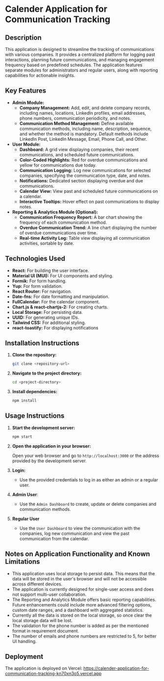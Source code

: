 # Calender Application for Communication Tracking

## Description

This application is designed to streamline the tracking of communications with various companies. It provides a centralized platform for logging past interactions, planning future communications, and managing engagement frequency based on predefined schedules. The application features separate modules for administrators and regular users, along with reporting capabilities for actionable insights.

## Key Features

*   **Admin Module:**
    *   **Company Management:** Add, edit, and delete company records, including names, locations, LinkedIn profiles, email addresses, phone numbers, communication periodicity, and notes.
    *   **Communication Method Management:** Define available communication methods, including name, description, sequence, and whether the method is mandatory. Default methods include LinkedIn Post, LinkedIn Message, Email, Phone Call, and Other.
*   **User Module:**
    *   **Dashboard:** A grid view displaying companies, their recent communications, and scheduled future communications.
    *   **Color-Coded Highlights:** Red for overdue communications and yellow for communications due today.
    *   **Communication Logging:** Log new communications for selected companies, specifying the communication type, date, and notes.
    *   **Notifications:** Dedicated section displaying overdue and due communications.
    *   **Calendar View:** View past and scheduled future communications on a calendar.
    *   **Interactive Tooltips:** Hover effect on past communications to display notes.
*   **Reporting & Analytics Module (Optional):**
    *   **Communication Frequency Report:** A bar chart showing the frequency of each communication method.
    *   **Overdue Communication Trend:** A line chart displaying the number of overdue communications over time.
    *   **Real-time Activity Log:** Table view displaying all communication activities, sortable by date.

## Technologies Used

*   **React:** For building the user interface.
*   **Material UI (MUI):** For UI components and styling.
*   **Formik:** For form handling.
*   **Yup:** For form validation.
*   **React Router:** For navigation.
*   **Date-fns:** For date formatting and manipulation.
*   **FullCalendar:** For the calendar component.
*    **Chart.js & react-chartjs-2:** For creating charts.
*   **Local Storage:** For persisting data.
*   **UUID:** For generating unique IDs.
*   **Tailwind CSS:** For additional styling.
*   **react-toastify:** For displaying notifications

## Installation Instructions

1.  **Clone the repository:**

    ```bash
    git clone <repository-url>
    ```
2.  **Navigate to the project directory:**

    ```bash
    cd <project-directory>
    ```
3.  **Install dependencies:**

    ```bash
    npm install
    ```

## Usage Instructions

1.  **Start the development server:**

    ```bash
    npm start
    ```
2.  **Open the application in your browser:**

    Open your web browser and go to `http://localhost:3000` or the address provided by the development server.
3.  **Login:**

    *   Use the provided credentials to log in as either an admin or a regular user.
4. **Admin User**:
    * Use the `Admin Dashboard` to create, update or delete companies and communication methods.
5. **Regular User**
    * Use the `User Dashboard` to view the communication with the companies, log new communication and view the past communication from the calendar.

##  Notes on Application Functionality and Known Limitations

*   This application uses local storage to persist data. This means that the data will be stored in the user's browser and will not be accessible across different devices.
*   The application is currently designed for single-user access and does not support multi-user collaboration.
*   The Reporting and Analytics Module offers basic reporting capabilities. Future enhancements could include more advanced filtering options, custom date ranges, and a dashboard with aggregated statistics.
*   Currently all the data is stored on the local storage, so once clear the local storage data will be lost.
*   The validation for the phone number is added as per the mentioned format in requirement document.
*   The number of emails and phone numbers are restricted to 5, for better UI handling.
  
## Deployment

The application is deployed on Vercel: https://calender-application-for-communication-tracking-kn70xn3o5.vercel.app
